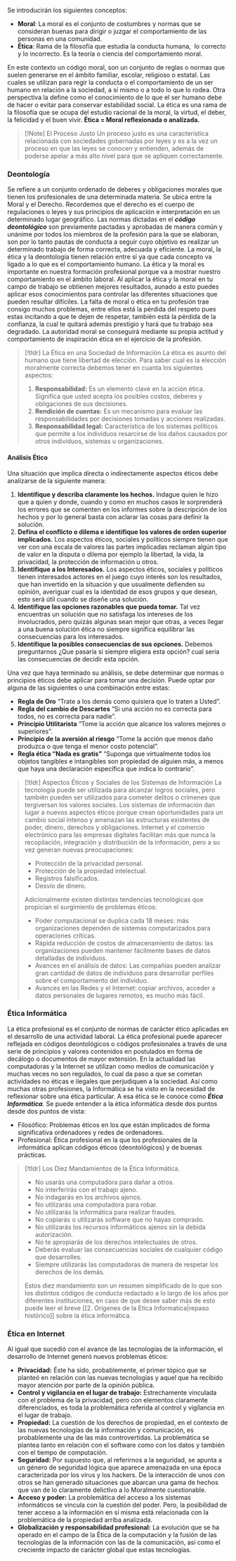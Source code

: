 Se introducirán los siguientes conceptos:
- **Moral**: La moral es el conjunto de costumbres y normas que se consideran buenas para dirigir o juzgar el comportamiento de las personas en una comunidad.​
- **Ética**: Rama de la filosofía que estudia la conducta humana, ​​ lo correcto y lo incorrecto. Es la teoría o ciencia del comportamiento moral.

En este contexto un código moral, son un conjunto de reglas o normas que suelen generarse en el ámbito familiar, escolar, religioso o estatal. Las cuales se utilizan para regir la conducta o el comportamiento de un ser humano en relación a la sociedad, a sí mismo o a todo lo que lo rodea. Otra perspectiva la define como el conocimiento de lo que el ser humano debe de hacer o evitar para conservar estabilidad social.
La ética es una rama de la filosofía que se ocupa del estudio racional de la moral, la virtud, el deber, la felicidad y el buen vivir. **Ética = Moral reflexionada o analizada.**
>[!Note] El Proceso Justo
>Un proceso justo es una característica relacionada con sociedades gobernadas por leyes y es a la vez un proceso en que las leyes se conocen y entienden, además de poderse apelar a más alto nivel para que se apliquen correctamente.
### Deontología
Se refiere a un conjunto ordenado de deberes y obligaciones morales que tienen los profesionales de una determinada materia. Se ubica entre la Moral y el Derecho. Recordemos que el derecho es el cuerpo de regulaciones o leyes y sus principios de aplicación e interpretación en un determinado lugar geográfico.
Las normas dictadas en el ***código deontológico*** son previamente pactadas y aprobadas de manera común y unánime por todos los miembros de la profesión para la que se elaboran, son por lo tanto pautas de conducta a seguir cuyo objetivo es realizar un determinado trabajo de forma correcta, adecuada y eficiente. La moral, la ética y la deontología tienen relación entre sí ya que cada concepto va ligado a lo que es el comportamiento humano.
La ética y la moral es importante en nuestra formación profesional porque va a mostrar nuestro comportamiento en el ámbito laboral. Al aplicar la ética y la moral en tu campo de trabajo se obtienen mejores resultados, aunado a esto puedes aplicar esos conocimientos para controlar las diferentes situaciones que pueden resultar difíciles.
La falta de moral o ética en tu profesión trae consigo muchos problemas, entre ellos está la pérdida del respeto pues estas incitando a que te dejen de respetar, también está la pérdida de la confianza, la cual te quitará además prestigio y hará que tu trabajo sea degradado. La autoridad moral se conseguirá mediante su propia actitud y comportamiento de inspiración ética en el ejercicio de la profesión.
>[!tldr] La Ética en una Sociedad de Información
>La ética es asunto del humano que tiene libertad de elección. Para saber cual es la elección moralmente correcta debemos tener en cuanta los siguientes aspectos:
>
>1. **Responsabilidad:** Es un elemento clave en la acción ética. Significa que usted acepta los posibles costos, deberes y obligaciones de sus decisiones.
>2. **Rendición de cuentas:** Es un mecanismo para evaluar las responsabilidades por decisiones tomadas y acciones realizadas.
>3. **Responsabilidad legal:** Característica de los sistemas políticos que permite a los individuos resarcirse de los daños causados por otros individuos, sistemas u organizaciones.
#### Análisis Ético
Una situación que implica directa o indirectamente aspectos éticos debe analizarse de la siguiente manera:
1. **Identifique y describa claramente los hechos.** Indague quien le hizo que a quien y donde, cuando y como en muchos casos le sorprenderá los errores que se comenten en los informes sobre la descripción de los hechos y por lo general basta con aclarar las cosas para definir la solución.
2. **Defina el conflicto o dilema e identifique los valores de orden superior implicados.** Los aspectos éticos, sociales y políticos siempre tienen que ver con una escala de valores las partes implicadas reclaman algún tipo de valor en la disputa o dilema por ejemplo la libertad, la vida, la privacidad, la protección de información u otros.
3. **Identifique a los Interesados.** Los aspectos éticos, sociales y políticos tienen interesados actores en el juego cuyo interés son los resultados, que han invertido en la situación y que usualmente defienden su opinión, averiguar cual es la identidad de esos grupos y que desean, esto será útil cuando se diseñe una solución.
4. **Identifique las opciones razonables que pueda tomar.** Tal vez encuentras un solución que no satisfaga los intereses de los involucrados, pero quizás algunas sean mejor que otras, a veces llegar a una buena solución ética no siempre significa equilibrar las consecuencias para los interesados.
5. **Identifique la posibles consecuencias de sus opciones.** Debemos preguntarnos ¿Que pasaría si siempre eligiera esta opción? cual seria las consecuencias de decidir esta opción.

Una vez que haya terminado su análisis, se debe determinar que normas o principios éticos debe aplicar para tomar una decisión. Puede optar por alguna de las siguientes o una combinación entre estas:
- **Regla de Oro** “Trate a los demás como quisiera que lo traten a Usted”.
- **Regla del cambio de Descartes** “Si una acción no es correcta para todos, no es correcta para nadie”.
- **Principio Utilitarista** “Tome la acción que alcance los valores mejores o superiores”.
- **Principio de la aversión al riesgo** “Tome la acción que menos daño produzca o que tenga el menor costo potencial”.
- **Regla ética “Nada es gratis”** “Suponga que virtualmente todos los objetos tangibles e intangibles son propiedad de alguien más, a menos que haya una declaración específica que indica lo contrario”.

>[!tldr] Aspectos Éticos y Sociales de los Sistemas de Información
>La tecnología puede ser utilizada para alcanzar logros sociales, pero también pueden ser utilizados para cometer delitos o crímenes que tergiversan los valores sociales. Los sistemas de información dan lugar a nuevos aspectos éticos porque crean oportunidades para un cambio social intenso y amenazan las estructuras existentes de poder, dinero, derechos y obligaciones.
>Internet y el comercio electrónico para las empresas digitales facilitan más que nunca la recopilación, integración y distribución de la información, pero a su vez generan nuevas preocupaciones:
>
>- Protección de la privacidad personal.
>- Protección de la propiedad intelectual.
>- Registros falsificados.
>- Desvío de dinero.
>
>Adicionalmente existen distintas tendencias tecnológicas que propician el surgimiento de problemas éticos:
>- Poder computacional se duplica cada 18 meses: más organizaciones dependen de sistemas computarizados para operaciones críticas.
>- Rápida reducción de costos de almacenamiento de datos: las organizaciones pueden mantener fácilmente bases de datos detalladas de individuos.
>- Avances en el análisis de datos: Las compañías pueden analizar gran cantidad de datos de individuos para desarrollar perfiles sobre el comportamiento del individuo.
>- Avances en las Redes y el Internet: copiar archivos, acceder a datos personales de lugares remotos, es mucho más fácil.
### Ética Informática
La ética profesional es el conjunto de normas de carácter ético aplicadas en el desarrollo de una actividad laboral. La ética profesional puede aparecer reflejada en códigos deontológicos o códigos profesionales a través de una serie de principios y valores contenidos en postulados en forma de decálogo o documentos de mayor extensión.
En la actualidad las computadoras y la Internet se utilizan como medios de comunicación y muchas veces no son regulados, lo cual da paso a que se cometan actividades no éticas e ilegales que perjudiquen a la sociedad. Así como muchas otras profesiones, la Informática se ha visto en la necesidad de reflexionar sobre una ética particular. A esa ética se le conoce como ***Ética Informática***.
Se puede entender a la ética informática desde dos puntos desde dos puntos de vista:
- Filosófico: Problemas éticos en los que están implicados de forma significativa ordenadores y redes de ordenadores.
- Profesional: Ética profesional en la que los profesionales de la informática aplican códigos éticos (deontológicos) y de buenas prácticas.

>[!tldr] Los Diez Mandamientos de la Ética Informática.
>- No usarás una computadora para dañar a otros.
>- No interferirás con el trabajo ajeno.
>- No indagarás en los archivos ajenos.
>- No utilizarás una computadora para robar.
>- No utilizarás la informática para realizar fraudes.
>- No copiarás o utilizarás software que no hayas comprado.
>- No utilizarás los recursos informáticos ajenos sin la debida autorización.
>- No te apropiarás de los derechos intelectuales de otros.
>- Deberás evaluar las consecuencias sociales de cualquier código que desarrolles.
>- Siempre utilizarás las computadoras de manera de respetar los derechos de los demás.
>
>Estos diez mandamiento son un resumen simplificado de lo que son los distintos códigos de conducta redactado a lo largo de los años por diferentes instituciones, en caso de que desee saber más de esto puede leer el breve [[2. Origenes de la Etica Informatica|repaso histórico]] sobre la ética informática.
### Ética en Internet
Al igual que sucedió con el avance de las tecnologías de la información, el desarrollo de Internet generó nuevos problemas éticos:
- **Privacidad:** Éste ha sido, probablemente, el primer tópico que se planteó en relación con las nuevas tecnologías y aquel que ha recibido mayor atención por parte de la opinión pública.
- **Control y vigilancia en el lugar de trabajo:** Estrechamente vinculada con el problema de la privacidad, pero con elementos claramente diferenciados, es toda la problemática referida al control y vigilancia en el lugar de trabajo.
- **Propiedad:** La cuestión de los derechos de propiedad, en el contexto de las nuevas tecnologías de la información y comunicación, es probablemente una de las más controvertidas. La problemática se plantea tanto en relación con el software como con los datos y también con el tiempo de computación.
- **Seguridad:** Por supuesto que, al referirnos a la seguridad, se apunta a un género de seguridad lógica que aparece amenazada en una época caracterizada por los virus y los hackers. De la interacción de unos con otros se han generado situaciones que abarcan una gama de hechos que van de lo claramente delictivo a lo Moralmente cuestionable.
- **Acceso y poder:** La problemática del acceso a los sistemas informáticos se vincula con la cuestión del poder. Pero, la posibilidad de tener acceso a la información en sí misma está relacionada con la problemática de la propiedad arriba analizada.
- **Globalización y responsabilidad profesional:** La evolución que se ha operado en el campo de la Ética de la computación y la fusión de las tecnologías de la información con las de la comunicación, así como el creciente impacto de carácter global que estas tecnologías.
